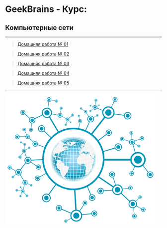 # GeekBrains - Курс:
## Компьютерные сети
-------------------------------
> [Домашняя работа № 01](Homework_01)

> [Домашняя работа № 02](Homework_02)

> [Домашняя работа № 03](Homework_03)

> [Домашняя работа № 04](Homework_04)

> [Домашняя работа № 05](Homework_05)

-------------------------------
![Screenshot](NETWORKS_Logo.png "Компьютерные сети")
